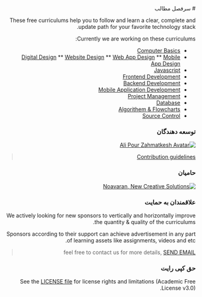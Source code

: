 <div dir="rtl">
# سرفصل مطالب

These free curriculums help you to follow and learn a clear, complete and update path for your favorite technology stack.

Currently we are working on these curriculums:

* [Computer Basics](computer-basics/README.md)
* [Digital Design](digital-design/README.md)
** [Website Design](web-development/README.md)
** [Web App Design](web-development/README.md)
** [Mobile App Design](web-development/README.md)
* [Javascript](web-development/README.md)
* [Frontend Development](web-development/README.md)
* [Backend Development](web-development/README.md)
* [Mobile Application Development](mobile-development/README.md)
* [Project Management](web-development/README.md)
* [Database](web-development/README.md)
* [Algorithem & Flowcharts](web-development/README.md)
* [Source Control](web-development/README.md)


### توسعه دهندگان

[![Ali Pour Zahmatkesh Avatar](https://avatars3.githubusercontent.com/u/1408664?s=100&u=b22d3d65d5bfd0fe54a5543989bb01ce86b32853&v=4 "Ali Pour Zahmatkesh Github Profile")](https://github.com/ali-pourzahmatkesh)

> [Contribution guidelines](CONTRIBUTING.md)

### حامیان

[![Noavaran, New Creative Solutions](https://avatars3.githubusercontent.com/u/19516296?s=100&u=7e88140d387aa8b41261bfa5bd420572fe91f454&v=4)](http://noavaran.io "Noavaran, New Creative Solutions")

### علاقمندان به حمایت

We actively looking for new sponsors to vertically and horizontally improve the quantity & quality of the curriculums.

Sponsors according to their support can achieve advertisement in any part of learning assets like assignments, videos and etc.

> feel free to contact us for more details, [SEND EMAIL](mailto:mr.bardia@gmail.com)

### حق کپی رایت

See the [LICENSE file](LICENSE.md) for license rights and limitations (Academic Free License v3.0).

</div>
